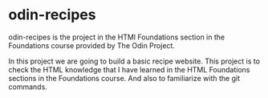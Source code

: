 # odin-recipes
odin-recipes is the project in the HTMl Foundations section in the Foundations course provided by The Odin Project.

In this project we are going to build a basic recipe website. This project is to check the HTML knowledge that I have learned in the HTML Foundations sections in the Foundations course. And also to familiarize with the git commands.

